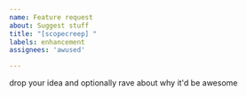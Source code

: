 ```yaml
---
name: Feature request
about: Suggest stuff
title: "[scopecreep] "
labels: enhancement
assignees: 'awused'

---
```


drop your idea and optionally rave about why it'd be awesome
